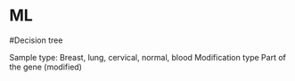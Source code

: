 # ML
#Decision tree

Sample type: Breast, lung, cervical, normal, blood
Modification type
Part of the gene (modified)

